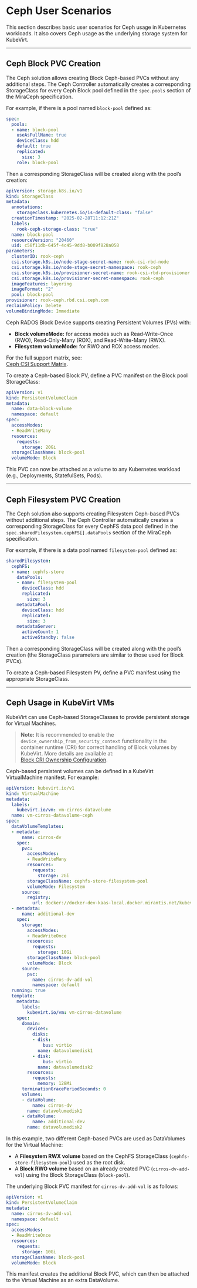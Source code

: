 # Ceph User Scenarios

This section describes basic user scenarios for Ceph usage in Kubernetes workloads. It also covers Ceph usage as the underlying storage system for KubeVirt.

---

## Ceph Block PVC Creation

The Ceph solution allows creating Block Ceph-based PVCs without any additional steps. The Ceph Controller automatically creates a corresponding StorageClass for every Ceph Block pool defined in the `spec.pools` section of the MiraCeph specification.

For example, if there is a pool named `block-pool` defined as:

```yaml
spec:
  pools:
  - name: block-pool
    useAsFullName: true
    deviceClass: hdd
    default: true
    replicated:
      size: 3
    role: block-pool
```

Then a corresponding StorageClass will be created along with the pool’s creation:

```yaml
apiVersion: storage.k8s.io/v1
kind: StorageClass
metadata:
  annotations:
    storageclass.kubernetes.io/is-default-class: "false"
  creationTimestamp: "2025-02-28T11:12:21Z"
  labels:
    rook-ceph-storage-class: "true"
  name: block-pool
  resourceVersion: "20460"
  uid: c58f11db-645f-4c45-9dd8-b009f828a058
parameters:
  clusterID: rook-ceph
  csi.storage.k8s.io/node-stage-secret-name: rook-csi-rbd-node
  csi.storage.k8s.io/node-stage-secret-namespace: rook-ceph
  csi.storage.k8s.io/provisioner-secret-name: rook-csi-rbd-provisioner
  csi.storage.k8s.io/provisioner-secret-namespace: rook-ceph
  imageFeatures: layering
  imageFormat: "2"
  pool: block-pool
provisioner: rook-ceph.rbd.csi.ceph.com
reclaimPolicy: Delete
volumeBindingMode: Immediate
```

Ceph RADOS Block Device supports creating Persistent Volumes (PVs) with:
- **Block volumeMode:** for access modes such as Read-Write-Once (RWO), Read-Only-Many (ROX), and Read-Write-Many (RWX).
- **Filesystem volumeMode:** for RWO and ROX access modes.

For the full support matrix, see:  
[Ceph CSI Support Matrix](https://github.com/ceph/ceph-csi?tab=readme-ov-file#support-matrix).

To create a Ceph-based Block PV, define a PVC manifest on the Block pool StorageClass:

```yaml
apiVersion: v1
kind: PersistentVolumeClaim
metadata:
  name: data-block-volume
  namespace: default
spec:
  accessModes:
  - ReadWriteMany
  resources:
    requests:
      storage: 20Gi
  storageClassName: block-pool
  volumeMode: Block
```

This PVC can now be attached as a volume to any Kubernetes workload (e.g., Deployments, StatefulSets, Pods).

---

## Ceph Filesystem PVC Creation

The Ceph solution also supports creating Filesystem Ceph-based PVCs without additional steps. The Ceph Controller automatically creates a corresponding StorageClass for every CephFS data pool defined in the `spec.sharedFilesystem.cephFS[].dataPools` section of the MiraCeph specification.

For example, if there is a data pool named `filesystem-pool` defined as:

```yaml
sharedFilesystem:
  cephFS:
  - name: cephfs-store
    dataPools:
    - name: filesystem-pool
      deviceClass: hdd
      replicated:
        size: 3
    metadataPool:
      deviceClass: hdd
      replicated:
        size: 3
    metadataServer:
      activeCount: 1
      activeStandby: false
```

Then a corresponding StorageClass will be created along with the pool’s creation (the StorageClass parameters are similar to those used for Block PVCs).

To create a Ceph-based Filesystem PV, define a PVC manifest using the appropriate StorageClass.

---

## Ceph Usage in KubeVirt VMs

KubeVirt can use Ceph-based StorageClasses to provide persistent storage for Virtual Machines.

> **Note:** It is recommended to enable the `device_ownership_from_security_context` functionality in the container runtime (CRI) for correct handling of Block volumes by KubeVirt. More details are available at:  
> [Block CRI Ownership Configuration](https://github.com/kubevirt/containerized-data-importer/blob/main/doc/block_cri_ownership_config.md).

Ceph-based persistent volumes can be defined in a KubeVirt VirtualMachine manifest. For example:

```yaml
apiVersion: kubevirt.io/v1
kind: VirtualMachine
metadata:
  labels:
    kubevirt.io/vm: vm-cirros-datavolume
  name: vm-cirros-datavolume-ceph
spec:
  dataVolumeTemplates:
  - metadata:
      name: cirros-dv
    spec:
      pvc:
        accessModes:
        - ReadWriteMany
        resources:
          requests:
            storage: 2Gi
        storageClassName: cephfs-store-filesystem-pool
        volumeMode: Filesystem
      source:
        registry:
          url: docker://docker-dev-kaas-local.docker.mirantis.net/kubevirt/cirros-container-disk-demo:1.4.0-20250217075514
  - metadata:
      name: additional-dev
    spec:
      storage:
        accessModes:
        - ReadWriteOnce
        resources:
          requests:
            storage: 10Gi
        storageClassName: block-pool
        volumeMode: Block
      source:
        pvc:
          name: cirros-dv-add-vol
          namespace: default
  running: true
  template:
    metadata:
      labels:
        kubevirt.io/vm: vm-cirros-datavolume
    spec:
      domain:
        devices:
          disks:
          - disk:
              bus: virtio
            name: datavolumedisk1
          - disk:
              bus: virtio
            name: datavolumedisk2
        resources:
          requests:
            memory: 128Mi
      terminationGracePeriodSeconds: 0
      volumes:
      - dataVolume:
          name: cirros-dv
        name: datavolumedisk1
      - dataVolume:
          name: additional-dev
        name: datavolumedisk2
```

In this example, two different Ceph-based PVCs are used as DataVolumes for the Virtual Machine:
- A **Filesystem RWX volume** based on the CephFS StorageClass (`cephfs-store-filesystem-pool`) used as the root disk.
- A **Block RWO volume** based on an already created PVC (`cirros-dv-add-vol`) using the Block StorageClass (`block-pool`).

The underlying Block PVC manifest for `cirros-dv-add-vol` is as follows:

```yaml
apiVersion: v1
kind: PersistentVolumeClaim
metadata:
  name: cirros-dv-add-vol
  namespace: default
spec:
  accessModes:
  - ReadWriteOnce
  resources:
    requests:
      storage: 10Gi
  storageClassName: block-pool
  volumeMode: Block
```

This manifest creates the additional Block PVC, which can then be attached to the Virtual Machine as an extra DataVolume.

